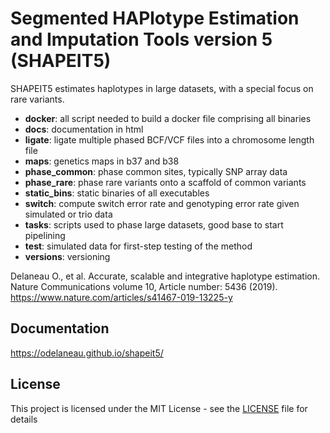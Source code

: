 # Segmented HAPlotype Estimation and Imputation Tools version 5 (SHAPEIT5)

SHAPEIT5 estimates haplotypes in large datasets, with a special focus on rare variants.

- **docker**: all script needed to build a docker file comprising all binaries
- **docs**: documentation in html
- **ligate**: ligate multiple phased BCF/VCF files into a chromosome length file
- **maps**: genetics maps in b37 and b38
- **phase_common**: phase common sites, typically SNP array data
- **phase_rare**: phase rare variants onto a scaffold of common variants
- **static_bins**: static binaries of all executables
- **switch**: compute switch error rate and genotyping error rate given simulated or trio data
- **tasks**: scripts used to phase large datasets, good base to start pipelining
- **test**: simulated data for first-step testing of the method
- **versions**: versioning

Delaneau O., et al. Accurate, scalable and integrative haplotype estimation. Nature Communications volume 10, Article number: 5436 (2019). 
https://www.nature.com/articles/s41467-019-13225-y

## Documentation

https://odelaneau.github.io/shapeit5/

## License

This project is licensed under the MIT License - see the [LICENSE](LICENSE) file for details

